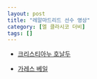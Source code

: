 ```yaml
---
layout: post
title: "레알마드리드 선수 영상"
category: [엘 클라시코 더비]
tags: []
---
```


* [크리스티아누 호날두](https://youtu.be/dRggqs8Gq1A)

* [가레스 베일](https://www.youtube.com/watch?v=2GF9f-apJ1c)



